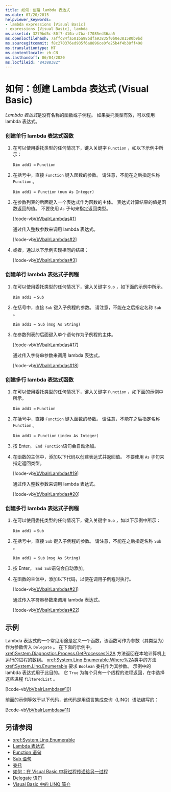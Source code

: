 ```yaml
---
title: 如何：创建 lambda 表达式
ms.date: 07/20/2015
helpviewer_keywords:
- lambda expressions [Visual Basic]
- expressions [Visual Basic], lambda
ms.assetid: 3279bd5c-80f7-410a-a7ba-f7085ed36aa5
ms.openlocfilehash: 7affc84fa501ba98bdfa93835f0b0e381580b9bd
ms.sourcegitcommit: f8c270376ed905f6a8896ce0fe25b4f4b38ff498
ms.translationtype: MT
ms.contentlocale: zh-CN
ms.lasthandoff: 06/04/2020
ms.locfileid: "84388382"
---
```

# <a name="how-to-create-a-lambda-expression-visual-basic"></a>如何：创建 Lambda 表达式 (Visual Basic)
*Lambda 表达式*是没有名称的函数或子例程。 如果委托类型有效，可以使用 lambda 表达式。  
  
### <a name="to-create-a-single-line-lambda-expression-function"></a>创建单行 lambda 表达式函数  
  
1. 在可以使用委托类型的任何情况下，键入关键字 `Function` ，如以下示例中所示：  
  
     `Dim add1 =`   `Function`  
  
2. 在括号中，直接 `Function` 键入函数的参数。 请注意，不能在之后指定名称 `Function` 。  
  
     `Dim add1 = Function`   `(num As Integer)`  
  
3. 在参数列表的后面键入一个表达式作为函数的主体。 表达式计算结果的值是函数返回的值。 不要使用 `As` 子句来指定返回类型。  
  
     [!code-vb[VbVbalrLambdas#1](~/samples/snippets/visualbasic/VS_Snippets_VBCSharp/VbVbalrLambdas/VB/Class1.vb#1)]  
  
     通过传入整数参数来调用 lambda 表达式。  
  
     [!code-vb[VbVbalrLambdas#2](~/samples/snippets/visualbasic/VS_Snippets_VBCSharp/VbVbalrLambdas/VB/Class1.vb#2)]  
  
4. 或者，通过以下示例实现相同的结果：  
  
     [!code-vb[VbVbalrLambdas#3](~/samples/snippets/visualbasic/VS_Snippets_VBCSharp/VbVbalrLambdas/VB/Class1.vb#3)]  
  
### <a name="to-create-a-single-line-lambda-expression-subroutine"></a>创建单行 lambda 表达式子例程  
  
1. 在可以使用委托类型的任何情况下，键入关键字 `Sub` ，如下面的示例中所示。  
  
     `Dim add1 =`   `Sub`  
  
2. 在括号中，直接 `Sub` 键入子例程的参数。 请注意，不能在之后指定名称 `Sub` 。  
  
     `Dim add1 = Sub`   `(msg As String)`  
  
3. 在参数列表的后面键入单个语句作为子例程的主体。  
  
     [!code-vb[VbVbalrLambdas#17](~/samples/snippets/visualbasic/VS_Snippets_VBCSharp/VbVbalrLambdas/VB/Class1.vb#17)]  
  
     通过传入字符串参数来调用 lambda 表达式。  
  
     [!code-vb[VbVbalrLambdas#18](~/samples/snippets/visualbasic/VS_Snippets_VBCSharp/VbVbalrLambdas/VB/Class1.vb#18)]  
  
### <a name="to-create-a-multiline-lambda-expression-function"></a>创建多行 lambda 表达式函数  
  
1. 在可以使用委托类型的任何情况下，键入关键字 `Function` ，如下面的示例中所示。  
  
     `Dim add1 =`   `Function`  
  
2. 在括号中，直接 `Function` 键入函数的参数。 请注意，不能在之后指定名称 `Function` 。  
  
     `Dim add1 = Function`   `(index As Integer)`  
  
3. 按 Enter。 `End Function`语句会自动添加。  
  
4. 在函数的主体中，添加以下代码以创建表达式并返回值。 不要使用 `As` 子句来指定返回类型。  
  
     [!code-vb[VbVbalrLambdas#19](~/samples/snippets/visualbasic/VS_Snippets_VBCSharp/VbVbalrLambdas/VB/Class1.vb#19)]  
  
     通过传入整数参数来调用 lambda 表达式。  
  
     [!code-vb[VbVbalrLambdas#20](~/samples/snippets/visualbasic/VS_Snippets_VBCSharp/VbVbalrLambdas/VB/Class1.vb#20)]  
  
### <a name="to-create-a-multiline-lambda-expression-subroutine"></a>创建多行 lambda 表达式子例程  
  
1. 在可以使用委托类型的任何情况下，键入关键字 `Sub` ，如以下示例中所示：  
  
     `Dim add1 =`   `Sub`  
  
2. 在括号中，直接 `Sub` 键入子例程的参数。 请注意，不能在之后指定名称 `Sub` 。  
  
     `Dim add1 = Sub`  `(msg As String)`  
  
3. 按 Enter。 `End Sub`语句会自动添加。  
  
4. 在函数的主体中，添加以下代码，以便在调用子例程时执行。  
  
     [!code-vb[VbVbalrLambdas#21](~/samples/snippets/visualbasic/VS_Snippets_VBCSharp/VbVbalrLambdas/VB/Class1.vb#21)]  
  
     通过传入字符串参数来调用 lambda 表达式。  
  
     [!code-vb[VbVbalrLambdas#22](~/samples/snippets/visualbasic/VS_Snippets_VBCSharp/VbVbalrLambdas/VB/Class1.vb#22)]  
  
## <a name="example"></a>示例  
 Lambda 表达式的一个常见用途是定义一个函数，该函数可作为参数（其类型为）作为参数传入 `Delegate` 。 在下面的示例中， <xref:System.Diagnostics.Process.GetProcesses%2A> 方法返回在本地计算机上运行的进程的数组。 <xref:System.Linq.Enumerable.Where%2A>类中的方法 <xref:System.Linq.Enumerable> 要求 `Boolean` 委托作为其参数。 示例中的 lambda 表达式用于此目的。 它 `True` 为每个只有一个线程的进程返回，在中选择这些进程 `filteredList` 。  
  
 [!code-vb[VbVbalrLambdas#10](~/samples/snippets/visualbasic/VS_Snippets_VBCSharp/VbVbalrLambdas/VB/Class4.vb#10)]  
  
 前面的示例等效于以下代码，该代码是用语言集成查询（LINQ）语法编写的：  
  
 [!code-vb[VbVbalrLambdas#11](~/samples/snippets/visualbasic/VS_Snippets_VBCSharp/VbVbalrLambdas/VB/Class5.vb#11)]  
  
## <a name="see-also"></a>另请参阅

- <xref:System.Linq.Enumerable>
- [Lambda 表达式](./lambda-expressions.md)
- [Function 语句](../../../language-reference/statements/function-statement.md)
- [Sub 语句](../../../language-reference/statements/sub-statement.md)
- [委托](../delegates/index.md)
- [如何：在 Visual Basic 中将过程传递给另一过程](../delegates/how-to-pass-procedures-to-another-procedure.md)
- [Delegate 语句](../../../language-reference/statements/delegate-statement.md)
- [Visual Basic 中的 LINQ 简介](../linq/introduction-to-linq.md)
